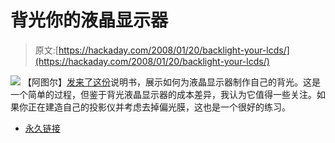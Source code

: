 # 背光你的液晶显示器

> 原文:[https://hackaday.com/2008/01/20/backlight-your-lcds/](https://hackaday.com/2008/01/20/backlight-your-lcds/)

![](../Images/e915e8979f387f1dad7f832410913b0f.png)
【阿图尔】[发来了这份](http://www.instructables.com/id/DIY-LCD-backlight/)说明书，展示如何为液晶显示器制作自己的背光。这是一个简单的过程，但鉴于背光液晶显示器的成本差异，我认为它值得一些关注。如果你正在建造自己的投影仪并考虑去掉偏光膜，这也是一个很好的练习。

*   [永久链接](http://www.instructables.com/id/DIY-LCD-backlight/)
